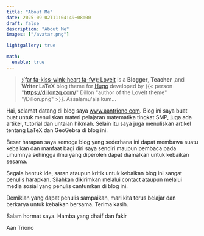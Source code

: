 ```yaml
---
title: "About Me"
date: 2025-09-02T11:04:49+08:00
draft: false
description: "About Me"
images: ["/avatar.png"]

lightgallery: true

math:
  enable: true
---
```



> [:(far fa-kiss-wink-heart fa-fw): LoveIt](https://github.com/dillonzq/LoveIt) is a **Blogger**, **Teacher** ,and **Writer LaTeX** blog theme for [Hugo](https://gohugo.io/) developed by {{< person "https://dillonzq.com/" Dillon "author of the LoveIt theme" "/Dillon.png" >}}.
> Assalamu'alaikum...

Hai, selamat datang di blog saya www.aantriono.com. Blog ini saya buat buat untuk menuliskan materi pelajaran matematika tingkat SMP, juga ada artikel, tutorial dan untaian hikmah. Selain itu saya juga menuliskan artikel tentang LaTeX dan GeoGebra di blog ini.

Besar harapan saya semoga blog yang sederhana ini dapat membawa suatu kebaikan dan manfaat bagi diri saya sendiri maupun pembaca pada umumnya sehingga ilmu yang diperoleh dapat diamalkan untuk kebaikan sesama. 

Segala bentuk ide, saran ataupun kritik untuk kebaikan blog ini sangat penulis harapkan. Silahkan dikirimkan melalui contact ataupun melalui media sosial yang penulis cantumkan di blog ini. 

Demikian yang dapat penulis sampaikan, mari kita terus belajar dan berkarya untuk kebaikan bersama. Terima kasih. 

Salam hormat saya. 
Hamba yang dhaif dan fakir 


Aan Triono
> 





